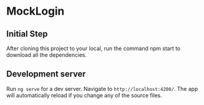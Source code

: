 # MockLogin

## Initial Step
After cloning this project to your local, run the command npm start to download all the dependencies.

## Development server

Run `ng serve` for a dev server. Navigate to `http://localhost:4200/`. The app will automatically reload if you change any of the source files.
